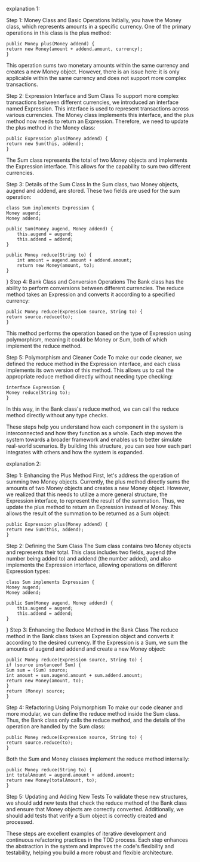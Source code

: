 explanation 1:

Step 1: Money Class and Basic Operations
Initially, you have the Money class, which represents amounts in a specific currency. One of the primary operations in this class is the plus method:


    public Money plus(Money addend) {
    return new Money(amount + addend.amount, currency);
    }
This operation sums two monetary amounts within the same currency and creates a new Money object. However, there is an issue here: it is only applicable within the same currency and does not support more complex transactions.

Step 2: Expression Interface and Sum Class
To support more complex transactions between different currencies, we introduced an interface named Expression. This interface is used to represent transactions across various currencies. The Money class implements this interface, and the plus method now needs to return an Expression. Therefore, we need to update the plus method in the Money class:


    public Expression plus(Money addend) {
    return new Sum(this, addend);
    }
The Sum class represents the total of two Money objects and implements the Expression interface. This allows for the capability to sum two different currencies.

Step 3: Details of the Sum Class
In the Sum class, two Money objects, augend and addend, are stored. These two fields are used for the sum operation:


    class Sum implements Expression {
    Money augend;
    Money addend;

    public Sum(Money augend, Money addend) {
        this.augend = augend;
        this.addend = addend;
    }

    public Money reduce(String to) {
        int amount = augend.amount + addend.amount;
        return new Money(amount, to);
    }
}
Step 4: Bank Class and Conversion Operations
The Bank class has the ability to perform conversions between different currencies. The reduce method takes an Expression and converts it according to a specified currency:


    public Money reduce(Expression source, String to) {
    return source.reduce(to);
    }
This method performs the operation based on the type of Expression using polymorphism, meaning it could be Money or Sum, both of which implement the reduce method.

Step 5: Polymorphism and Cleaner Code
To make our code cleaner, we defined the reduce method in the Expression interface, and each class implements its own version of this method. This allows us to call the appropriate reduce method directly without needing type checking:


    interface Expression {
    Money reduce(String to);
    }
In this way, in the Bank class's reduce method, we can call the reduce method directly without any type checks.

These steps help you understand how each component in the system is interconnected and how they function as a whole. Each step moves the system towards a broader framework and enables us to better simulate real-world scenarios. By building this structure, you can see how each part integrates with others and how the system is expanded.



explanation 2:

Step 1: Enhancing the Plus Method
First, let's address the operation of summing two Money objects. Currently, the plus method directly sums the amounts of two Money objects and creates a new Money object. However, we realized that this needs to utilize a more general structure, the Expression interface, to represent the result of the summation. Thus, we update the plus method to return an Expression instead of Money. This allows the result of the summation to be returned as a Sum object:


    public Expression plus(Money addend) {
    return new Sum(this, addend);
    }
Step 2: Defining the Sum Class
The Sum class contains two Money objects and represents their total. This class includes two fields, augend (the number being added to) and addend (the number added), and also implements the Expression interface, allowing operations on different Expression types:


    class Sum implements Expression {
    Money augend;
    Money addend;

    public Sum(Money augend, Money addend) {
        this.augend = augend;
        this.addend = addend;
    }
}
Step 3: Enhancing the Reduce Method in the Bank Class
The reduce method in the Bank class takes an Expression object and converts it according to the desired currency. If the Expression is a Sum, we sum the amounts of augend and addend and create a new Money object:


    public Money reduce(Expression source, String to) {
    if (source instanceof Sum) {
    Sum sum = (Sum) source;
    int amount = sum.augend.amount + sum.addend.amount;
    return new Money(amount, to);
    }
    return (Money) source;
    }
Step 4: Refactoring Using Polymorphism
To make our code cleaner and more modular, we can define the reduce method inside the Sum class. Thus, the Bank class only calls the reduce method, and the details of the operation are handled by the Sum class:


    public Money reduce(Expression source, String to) {
    return source.reduce(to);
    }
Both the Sum and Money classes implement the reduce method internally:


    public Money reduce(String to) {
    int totalAmount = augend.amount + addend.amount;
    return new Money(totalAmount, to);
    }
Step 5: Updating and Adding New Tests
To validate these new structures, we should add new tests that check the reduce method of the Bank class and ensure that Money objects are correctly converted. Additionally, we should add tests that verify a Sum object is correctly created and processed.

These steps are excellent examples of iterative development and continuous refactoring practices in the TDD process. Each step enhances the abstraction in the system and improves the code's flexibility and testability, helping you build a more robust and flexible architecture.







